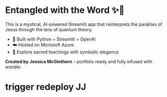# Entangled with the Word ✨🧬

This is a mystical, AI-powered Streamlit app that reinterprets the parables of Jesus through the lens of quantum theory.

- 🚀 Built with Python + Streamlit + OpenAI
- ☁️ Hosted on Microsoft Azure
- 📖 Explore sacred teachings with symbolic elegance

**Created by Jessica McGlothern** – portfolio ready and fully infused with wonder.
# trigger redeploy JJ
